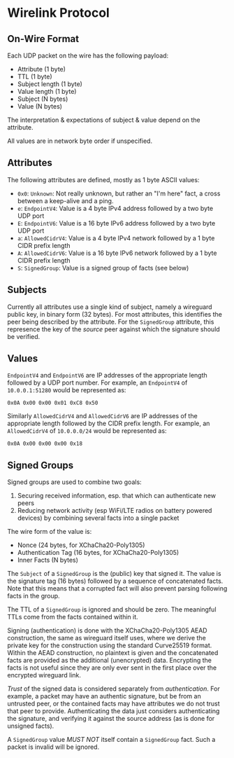 # Wirelink Protocol

## On-Wire Format

Each UDP packet on the wire has the following payload:

* Attribute (1 byte)
* TTL (1 byte)
* Subject length (1 byte)
* Value length (1 byte)
* Subject (N bytes)
* Value (N bytes)

The interpretation & expectations of subject & value depend on the attribute.

All values are in network byte order if unspecified.

## Attributes

The following attributes are defined, mostly as 1 byte ASCII values:

* `0x0`: `Unknown`: Not really unknown, but rather an "I'm here" fact, a cross
  between a keep-alive and a ping.
* `e`: `EndpointV4`: Value is a 4 byte IPv4 address followed by a two byte UDP
  port
* `E`: `EndpointV6`: Value is a 16 byte IPv6 address followed by a two byte UDP
  port
* `a`: `AllowedCidrV4`: Value is a 4 byte IPv4 network followed by a 1 byte
  CIDR prefix length
* `A`: `AllowedCidrV6`: Value is a 16 byte IPv6 network followed by a 1 byte
  CIDR prefix length
* `S`: `SignedGroup`: Value is a signed group of facts (see below)

## Subjects

Currently all attributes use a single kind of subject, namely a wireguard
public key, in binary form (32 bytes). For most attributes, this identifies the
peer being described by the attribute. For the `SignedGroup` attribute, this
represence the key of the _source_ peer against which the signature should be
verified.

## Values

`EndpointV4` and `EndpointV6` are IP addresses of the appropriate length
followed by a UDP port number. For example, an `EndpointV4` of `10.0.0.1:51280`
would be represented as:

    0x0A 0x00 0x00 0x01 0xC8 0x50

Similarly `AllowedCidrV4` and `AllowedCidrV6` are IP addresses of the
appropriate length followed by the CIDR prefix length. For example, an
`AllowedCidrV4` of `10.0.0.0/24` would be represented as:

    0x0A 0x00 0x00 0x00 0x18

## Signed Groups

Signed groups are used to combine two goals:

1. Securing received information, esp. that which can authenticate new peers
2. Reducing network activity (esp WiFi/LTE radios on battery powered devices)
   by combining several facts into a single packet

The wire form of the value is:

* Nonce (24 bytes, for XChaCha20-Poly1305)
* Authentication Tag (16 bytes, for XChaCha20-Poly1305)
* Inner Facts (N bytes)

The `Subject` of a `SignedGroup` is the (public) key that signed it. The value
is the signature tag (16 bytes) followed by a sequence of concatenated facts.
Note that this means that a corrupted fact will also prevent parsing following
facts in the group.

The TTL of a `SignedGroup` is ignored and should be zero. The meaningful TTLs
come from the facts contained within it.

Signing (authentication) is done with the XChaCha20-Poly1305 AEAD construction,
the same as wireguard itself uses, where we derive the private key for the
construction using the standard Curve25519 format. Within the AEAD
construction, no plaintext is given and the concatenated facts are provided as
the additional (unencrypted) data. Encrypting the facts is not useful since
they are only ever sent in the first place over the encrypted wireguard link.

_Trust_ of the signed data is considered separately from _authentication_. For
example, a packet may have an authentic signature, but be from an untrusted
peer, or the contained facts may have attributes we do not trust that peer to
provide. Authenticating the data just considers authenticating the signature,
and verifying it against the source address (as is done for unsigned facts).

A `SignedGroup` value _MUST NOT_ itself contain a `SignedGroup` fact. Such a
packet is invalid will be ignored.

